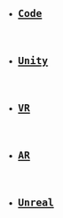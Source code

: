   - ## [`Code`](https://github.com/thswhdrjs/Code)

    <br>

  - ## [`Unity`](https://github.com/thswhdrjs/Unity)

    <br>

  - ## [`VR`](https://github.com/thswhdrjs/VR)

    <br>

  - ## [`AR`](https://github.com/thswhdrjs/AR)

    <br>

  - ## [`Unreal`](https://github.com/thswhdrjs/Unreal)
